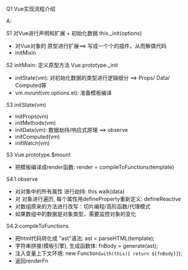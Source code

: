 Q1 Vue实现流程介绍

A:

S1 对Vue进行声明和扩展 + 初始化数据 this._init(options)
  - 对Vue对象的 原型进行扩展==> 写成一个个的插件，从而解偶代码
  - initMixin


S2 initMixin: 定义原型方法 Vue.prototype._init
  - initState(vm): 对初始化数据的类型进行逻辑细分 ==> Props/ Data/ Computed等
  - vm.$mount(vm.$options.el): 准备模板编译

S3 initState(vm)
  - initProps(vm)
  - initMethods(vm)
  - initData(vm): 数据劫持/响应式原理 ==> observe
  - initComputed(vm)
  - initWatch(vm)

S3 Vue.prototype.$mount
  - 把模板编译成render函数: render = compileToFunctions(template)


S4.1 observe
  - 对对象中的所有属性 进行劫持: this.walk(data)
  - 对 对象进行遍历, 每个属性用defineProperty重新定义: defineReactive
  - 对数组原来的方法进行改写：切片编程/高阶函数/代理模式
  - 如果数组中的数据是对象类型，需要监控对象的变化
 
S4.2 compileToFunctions
  - 把html代码转化成 "ast"语法:  ast = parseHTML(template);
  - 字符串拼接(模板引擎), 生成函数体:  fnBody = generate(ast);
  - 注入变量上下文环境: new Function(`with(this){ return ${fnBody}}`); 
  - 返回renderFn